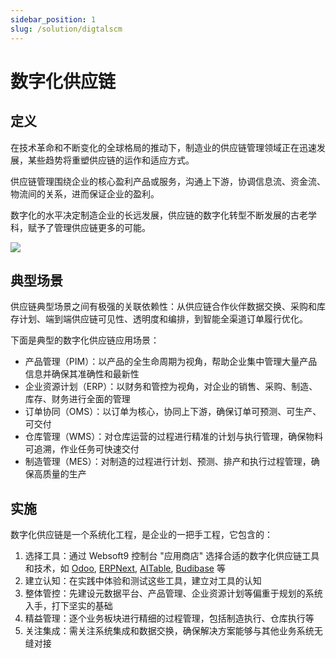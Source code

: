 ```yaml
---
sidebar_position: 1
slug: /solution/digtalscm
---
```


# 数字化供应链

## 定义

在技术革命和不断变化的全球格局的推动下，制造业的供应链管理领域正在迅速发展，某些趋势将重塑供应链的运作和适应方式。  

供应链管理围绕企业的核心盈利产品或服务，沟通上下游，协调信息流、资金流、物流间的关系，进而保证企业的盈利。  

数字化的水平决定制造企业的长远发展，供应链的数字化转型不断发展的古老学科，赋予了管理供应链更多的可能。

![](https://libs.websoft9.com/Websoft9/resource/solution/digital-transformation-feature.webp)


## 典型场景

供应链典型场景之间有极强的关联依赖性：从供应链合作伙伴数据交换、采购和库存计划、端到端供应链可见性、透明度和编排，到智能全渠道订单履行优化。  

下面是典型的数字化供应链应用场景：  

* 产品管理（PIM）：以产品的全生命周期为视角，帮助企业集中管理大量产品信息并确保其准确性和最新性
* 企业资源计划（ERP）：以财务和管控为视角，对企业的销售、采购、制造、库存、财务进行全面的管理
* 订单协同（OMS）：以订单为核心，协同上下游，确保订单可预测、可生产、可交付
* 仓库管理（WMS）：对仓库运营的过程进行精准的计划与执行管理，确保物料可追溯，作业任务可快速交付
* 制造管理（MES）：对制造的过程进行计划、预测、排产和执行过程管理，确保高质量的生产

## 实施

数字化供应链是一个系统化工程，是企业的一把手工程，它包含的：

1. 选择工具：通过 Websoft9 控制台 "应用商店" 选择合适的数字化供应链工具和技术，如 [Odoo](../odoo), [ERPNext](../erpnext), [AITable](../aitable), [Budibase](../budibase) 等
2. 建立认知：在实践中体验和测试这些工具，建立对工具的认知
3. 整体管控：先建设元数据平台、产品管理、企业资源计划等偏重于规划的系统入手，打下坚实的基础
4. 精益管理：逐个业务板块进行精细的过程管理，包括制造执行、仓库执行等
5. 关注集成：需关注系统集成和数据交换，确保解决方案能够与其他业务系统无缝对接
